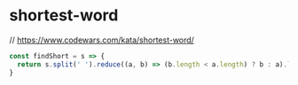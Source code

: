 # shortest-word
// https://www.codewars.com/kata/shortest-word/


```javascript
const findShort = s => {
  return s.split(' ').reduce((a, b) => (b.length < a.length) ? b : a).length;
}
```
